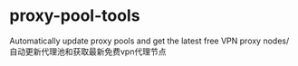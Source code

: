 # proxy-pool-tools
Automatically update proxy pools and get the latest free VPN proxy nodes/自动更新代理池和获取最新免费vpn代理节点
